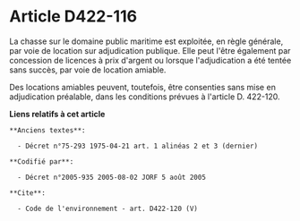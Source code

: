 # Article D422-116

La chasse sur le domaine public maritime est exploitée, en règle générale, par voie de location sur adjudication publique.
Elle peut l'être également par concession de licences à prix d'argent ou lorsque l'adjudication a été tentée sans succès, par
voie de location amiable. 

Des locations amiables peuvent, toutefois, être consenties sans mise en adjudication préalable, dans les conditions prévues à
l'article D. 422-120.

**Liens relatifs à cet article**

	**Anciens textes**:

	  - Décret n°75-293 1975-04-21 art. 1 alinéas 2 et 3 (dernier)

	**Codifié par**:

	  - Décret n°2005-935 2005-08-02 JORF 5 août 2005

	**Cite**:

	  - Code de l'environnement - art. D422-120 (V)
